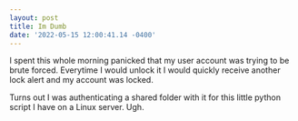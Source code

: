 ```yaml
--- 
layout: post 
title: Im Dumb 
date: '2022-05-15 12:00:41.14 -0400' 
--- 
```

I spent this whole morning panicked that my user account was trying to be brute forced. Everytime I would unlock 
it I would quickly receive another lock alert and my account was locked.

Turns out I was authenticating a shared folder with it for this little python script I have on a Linux server. 
Ugh.
